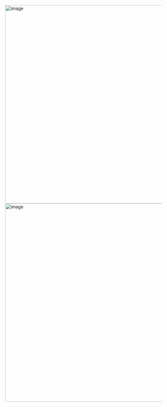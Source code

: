 <img width="637" alt="image" src="https://github.com/user-attachments/assets/b5e81fd9-2abd-4de6-a56f-b3bd168cf7c8" />

<img width="637" alt="image" src="https://github.com/user-attachments/assets/20e46c1d-ec9f-4982-a404-e1b82ced4ba1" />
